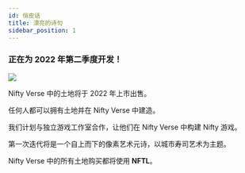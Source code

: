```yaml
---
id: 俏皮话
title: 漂亮的诗句
sidebar_position: 1
---
```


### 正在为 2022 年第二季度开发！

![](/img/niftyverse-snarfy.gif)

Nifty Verse 中的土地将于 2022 年上市出售。

任何人都可以拥有土地并在 Nifty Verse 中建造。

我们计划与独立游戏工作室合作，让他们在 Nifty Verse 中构建 Nifty 游戏。

第一次迭代将是一个自上而下的像素艺术元诗，以城市寿司艺术为主题。

Nifty Verse 中的所有土地购买都将使用 **NFTL**。

